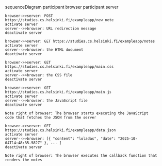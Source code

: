 sequenceDiagram
participant browser
participant server

    browser->>server: POST https://studies.cs.helsinki.fi/exampleapp/new_note
    activate server
    server-->>browser: URL redirection message
    deactivate server

    browser->>server: GET https://studies.cs.helsinki.fi/exampleapp/notes
    activate server
    server-->>browser: the HTML document
    deactivate server

    browser->>server: GET https://studies.cs.helsinki.fi/exampleapp/main.css
    activate server
    server-->>browser: the CSS file
    deactivate server

    browser->>server: GET https://studies.cs.helsinki.fi/exampleapp/main.js
    activate server
    server-->>browser: the JavaScript file
    deactivate server

    Note right of browser: The browser starts executing the JavaScript code that fetches the JSON from the server

    browser->>server: GET https://studies.cs.helsinki.fi/exampleapp/data.json
    activate server
    server-->>browser: [{ "content": "loladas", "date": "2025-10-04T14:48:35.582Z" }, ... ]
    deactivate server

    Note right of browser: The browser executes the callback function that renders the notes
